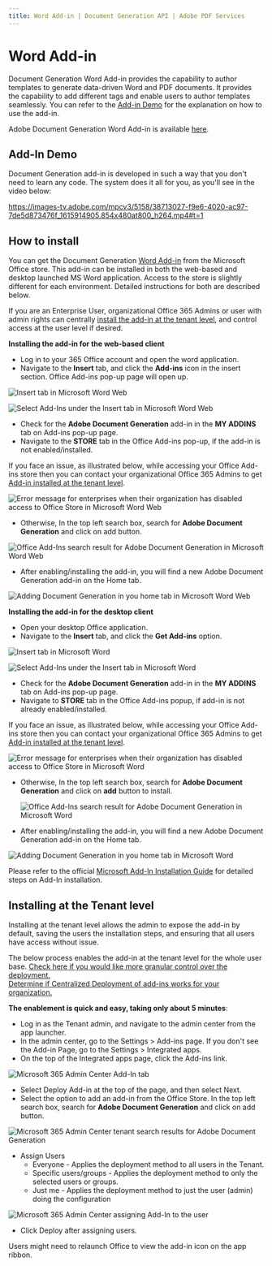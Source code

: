 ```yaml
---
title: Word Add-in | Document Generation API | Adobe PDF Services
---
```

# Word Add-in

Document Generation Word Add-in provides the capability to author
templates to generate data-driven Word and PDF documents. It provides
the capability to add different tags and enable users to author
templates seamlessly. You can refer to the [Add-in Demo](#add-in-demo) for the explanation
on how to use the add-in.

<InlineAlert slots="text"/>

Adobe Document Generation Word Add-in is available
[here](https://appsource.microsoft.com/en-us/product/office/WA200002654).

## Add-In Demo

Document Generation add-in is developed in such a way that you don't
need to learn any code. The system does it all for you, as you'll see in
the video below:

<Media slots="video"/>

<https://images-tv.adobe.com/mpcv3/5158/38713027-f9e6-4020-ac97-7de5d873476f_1615914905.854x480at800_h264.mp4#t=1>


## How to install

You can get the Document Generation [Word
Add-in](https://appsource.microsoft.com/en-us/product/office/WA200002654)
from the Microsoft Office store. This add-in can be installed in both
the web-based and desktop launched MS Word application. Access to the
store is slightly different for each environment. Detailed instructions
for both are described below.

<InlineAlert slots="text"/>

If you are an Enterprise User, organizational Office 365 Admins or
user with admin rights can centrally
[install the add-in at the tenant level](#installing-at-the-tenant-level), and control access
at the user level if desired.

**Installing the add-in for the web-based client**

-   Log in to your 365 Office account and open the word application.
-   Navigate to the **Insert** tab, and click the **Add-ins** icon in
    the insert section. Office Add-ins pop-up page will open up.

![Insert tab in Microsoft Word Web](src/pages/3.0.0/images/browser_insert_tab.png)

![Select Add-Ins under the Insert tab in Microsoft Word Web](src/pages/3.0.0/images/browser_addin_tab.png)
<br/>

*   Check for the **Adobe Document Generation** add-in in the **MY
    ADDINS** tab on Add-ins pop-up page.
*   Navigate to the **STORE** tab in the Office Add-ins pop-up, if the
    add-in is not enabled/installed.
    
<InlineAlert slots="text"/>

If you face an issue, as illustrated below, while accessing your
Office Add-ins store then you can contact your organizational
Office 365 Admins to get
[Add-in installed at the tenant level](#installing-at-the-tenant-level).

![Error message for enterprises when their organization has disabled access to Office Store in Microsoft Word Web](src/pages/3.0.0/images/enterprise_error.png)
<br/>

- Otherwise, In the top left search box, search for **Adobe Document Generation** and click on add button.

![Office Add-Ins search result for Adobe Document Generation in Microsoft Word Web](src/pages/3.0.0/images/document_generation_search_browser.png)
<br/>

*   After enabling/installing the add-in, you will find a new Adobe
    Document Generation add-in on the Home tab.

![Adding Document Generation in you home tab in Microsoft Word Web](src/pages/3.0.0/images/browser_final2.png)
<br/>

**Installing the add-in for the desktop client**

-   Open your desktop Office application.
-   Navigate to the **Insert** tab, and click the **Get Add-ins**
    option.

![Insert tab in Microsoft Word](src/pages/3.0.0/images/desktop_insert_tab.png)

![Select Add-Ins under the Insert tab in Microsoft Word](src/pages/3.0.0/images/desktop_addin_tab.png)
<br/>

*   Check for the **Adobe Document Generation** add-in in the **MY
    ADDINS** tab on Add-ins pop-up page.
*   Navigate to **STORE** tab in the Office Add-ins popup, if add-in is
    not already enabled/installed.
    
<InlineAlert slots="text"/>

If you face an issue, as illustrated below, while accessing your
Office Add-ins store then you can contact your organizational
Office 365 Admins to get
[Add-in installed at the tenant level](#installing-at-the-tenant-level).

![Error message for enterprises when their organization has disabled access to Office Store in Microsoft Word](src/pages/3.0.0/images/enterprise_error.png)
<br/>

-   Otherwise, In the top left search box, search for **Adobe Document Generation** and click on **add** button to install.

    ![Office Add-Ins search result for Adobe Document Generation in Microsoft Word](src/pages/3.0.0/images/document_generation_search_desktop.png)
    <br/>

*   After enabling/installing the add-in, you will find a new Adobe
    Document Generation add-in on the Home tab.

![Adding Document Generation in you home tab in Microsoft Word](src/pages/3.0.0/images/browser_final2.png)
<br/>


<InlineAlert slots="text"/>

Please refer to the official [Microsoft Add-In Installation
Guide](https://support.microsoft.com/en-us/office/view-manage-and-install-add-ins-in-office-programs-16278816-1948-4028-91e5-76dca5380f8d)
for detailed steps on Add-In installation.

## Installing at the Tenant level

Installing at the tenant level allows the admin to expose the add-in by
default, saving the users the installation steps, and ensuring that all
users have access without issue.

<InlineAlert slots="text"/>

The below process enables the add-in at the tenant level for the whole
user base. [Check here if you would like more granular control over
the
deployment.](https://docs.microsoft.com/en-gb/microsoft-365/admin/manage/manage-deployment-of-add-ins?redirectSourcePath=%252fen-us%252farticle%252fdeploy-office-add-ins-in-the-office-365-admin-center-737e8c86-be63-44d7-bf02-492fa7cd9c3f&view=o365-worldwide)<br/> 
[Determine if Centralized Deployment of add-ins works for your
organization.](https://docs.microsoft.com/en-gb/microsoft-365/admin/manage/centralized-deployment-of-add-ins?view=o365-worldwide)


**The enablement is quick and easy, taking only about 5 minutes**:

-   Log in as the Tenant admin, and navigate to the admin center from
    the app launcher.
-   In the admin center, go to the Settings \> Add-ins page. If you
    don't see the Add-in Page, go to the Settings \> Integrated apps.
-   On the top of the Integrated apps page, click the Add-ins link.

![Microsoft 365 Admin Center Add-In tab](src/pages/3.0.0/images/admincenter_addin_tab.png)
<br/>

-   Select Deploy Add-in at the top of the page, and then select Next.
-   Select the option to add an add-in from the Office Store. In the top
    left search box, search for **Adobe Document Generation** and click
    on add button.

![Microsoft 365 Admin Center tenant search results for Adobe Document Generation](src/pages/3.0.0/images/tenant_search.png)
<br/>

-   Assign Users
    -   Everyone - Applies the deployment method to all users in the
        Tenant.
    -   Specific users/groups - Applies the deployment method to only
        the selected users or groups.
    -   Just me - Applies the deployment method to just the user (admin)
        doing the configuration

![Microsoft 365 Admin Center assigning Add-In to the user](src/pages/3.0.0/images/admincenter_assign_user.png)
<br/>

-   Click Deploy after assigning users.



<InlineAlert slots="text"/>

Users might need to relaunch Office to view the add-in icon on the app
ribbon.
